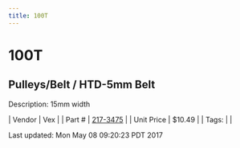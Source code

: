```yaml
---
title: 100T
---
```


# 100T
## Pulleys/Belt / HTD-5mm Belt
Description: 	15mm width 

| Vendor | Vex | 
| Part # | [217-3475](http://www.vexrobotics.com/vexpro/motion/belts-and-pulleys/htdbelts15.html) | 
| Unit Price | $10.49 | 
| Tags: |  | 

Last updated: Mon May 08 09:20:23 PDT 2017